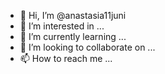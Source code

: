 - 👋 Hi, I’m @anastasia11juni
- 👀 I’m interested in ...
- 🌱 I’m currently learning ...
- 💞️ I’m looking to collaborate on ...
- 📫 How to reach me ...

<!---
anastasia11juni/anastasia11juni is a ✨ special ✨ repository because its `README.md` (this file) appears on your GitHub profile.
You can click the Preview link to take a look at your changes.
--->

